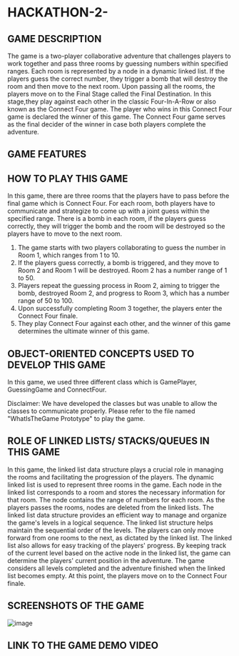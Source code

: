 # HACKATHON-2-
## GAME DESCRIPTION
The game is a two-player collaborative adventure that challenges players to work together and pass three rooms by guessing numbers within specified ranges. Each room is represented by a node in a dynamic linked list. If the players guess the correct number, they trigger a bomb that will destroy the room and then move to the next room. Upon passing all the rooms, the players move on to the Final Stage called the Final Destination. In this stage,they play against each other in the classic Four-In-A-Row or also known as the Connect Four game. The player who wins in this Connect Four game is declared the winner of this game. The Connect Four game serves as the final decider of the winner in case both players complete the adventure.
## GAME FEATURES

## HOW TO PLAY THIS GAME
In this game, there are three rooms that the players have to pass before the final game which is Connect Four. For each room, both players have to communicate and strategize to come up with a joint guess within the specified range. There is a bomb in each room, if the players guess correctly, they will trigger the bomb and the room will be destroyed so the players have to move to the next room.
1.	The game starts with two players collaborating to guess the number in Room 1, which ranges from 1 to 10.
2.	If the players guess correctly, a bomb is triggered, and they move to Room 2 and Room 1 will be destroyed. Room 2 has a number range of 1 to 50.
3.	Players repeat the guessing process in Room 2, aiming to trigger the bomb, destroyed Room 2, and progress to Room 3, which has a number range of 50 to 100.
4.	Upon successfully completing Room 3 together, the players enter the Connect Four finale.
5.	They play Connect Four against each other, and the winner of this game determines the ultimate winner of this game.

## OBJECT-ORIENTED CONCEPTS USED TO DEVELOP THIS GAME
In this game, we used three different class which is GamePlayer, GuessingGame and ConnectFour.

Disclaimer:
We have developed the classes but was unable to allow the classes to communicate properly. Please refer to the file named "WhatIsTheGame Prototype" to play the game.

## ROLE OF LINKED LISTS/ STACKS/QUEUES IN THIS GAME
In this game, the linked list data structure plays a crucial role in managing the rooms and facilitating the progression of the players. The dynamic linked list is used to represent three rooms in the game. Each node in the linked list corresponds to a room and stores the necessary information for that room. The node contains the range of numbers for each room. As the players passes the rooms, nodes are deleted from the linked lists. The linked list data structure provides an efficient way to manage and organize the game's levels in a logical sequence. The linked list structure helps maintain the sequential order of the levels. The players can only move forward from one rooms to the next, as dictated by the linked list. The linked list also allows for easy tracking of the players' progress. By keeping track of the current level based on the active node in the linked list, the game can determine the players' current position in the adventure. The game considers all levels completed and the adventure finished when the linked list becomes empty. At this point, the players move on to the Connect Four finale.

## SCREENSHOTS OF THE GAME 
![image](https://github.com/alyanadhirah00/HACKATHON-2-/assets/117891942/f3dc546f-a25f-4bf7-9773-8a496f60a202)












## LINK TO THE GAME DEMO VIDEO
